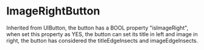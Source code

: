 ImageRightButton
============
Inherited from UIButton, the button has a BOOL property "isImageRight", when set this property as YES, the button can set its title in left and image in right, the button has considered the titleEdgeInsects and imageEdgeInsects.

